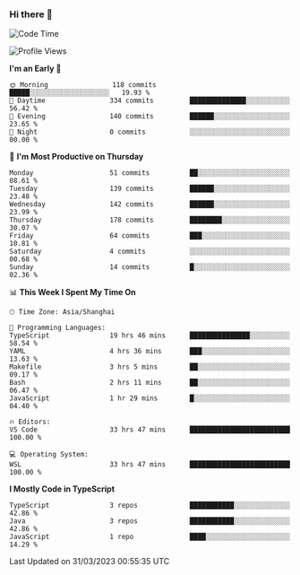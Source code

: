 ### Hi there 👋

<!--
**waynelwz/waynelwz** is a ✨ _special_ ✨ repository because its `README.md` (this file) appears on your GitHub profile.

Here are some ideas to get you started:

- 🔭 I’m currently working on ...
- 🌱 I’m currently learning ...
- 👯 I’m looking to collaborate on ...
- 🤔 I’m looking for help with ...
- 💬 Ask me about ...
- 📫 How to reach me: ...
- 😄 Pronouns: ...
- ⚡ Fun fact: ...
-->

<!--START_SECTION:waka-->
![Code Time](http://img.shields.io/badge/Code%20Time-1%2C216%20hrs%2037%20mins-blue)

![Profile Views](http://img.shields.io/badge/Profile%20Views-0-blue)

**I'm an Early 🐤** 

```text
🌞 Morning                118 commits         █████░░░░░░░░░░░░░░░░░░░░   19.93 % 
🌆 Daytime                334 commits         ██████████████░░░░░░░░░░░   56.42 % 
🌃 Evening                140 commits         ██████░░░░░░░░░░░░░░░░░░░   23.65 % 
🌙 Night                  0 commits           ░░░░░░░░░░░░░░░░░░░░░░░░░   00.00 % 
```
📅 **I'm Most Productive on Thursday** 

```text
Monday                   51 commits          ██░░░░░░░░░░░░░░░░░░░░░░░   08.61 % 
Tuesday                  139 commits         ██████░░░░░░░░░░░░░░░░░░░   23.48 % 
Wednesday                142 commits         ██████░░░░░░░░░░░░░░░░░░░   23.99 % 
Thursday                 178 commits         ████████░░░░░░░░░░░░░░░░░   30.07 % 
Friday                   64 commits          ███░░░░░░░░░░░░░░░░░░░░░░   10.81 % 
Saturday                 4 commits           ░░░░░░░░░░░░░░░░░░░░░░░░░   00.68 % 
Sunday                   14 commits          █░░░░░░░░░░░░░░░░░░░░░░░░   02.36 % 
```


📊 **This Week I Spent My Time On** 

```text
🕑︎ Time Zone: Asia/Shanghai

💬 Programming Languages: 
TypeScript               19 hrs 46 mins      ███████████████░░░░░░░░░░   58.54 % 
YAML                     4 hrs 36 mins       ███░░░░░░░░░░░░░░░░░░░░░░   13.63 % 
Makefile                 3 hrs 5 mins        ██░░░░░░░░░░░░░░░░░░░░░░░   09.17 % 
Bash                     2 hrs 11 mins       ██░░░░░░░░░░░░░░░░░░░░░░░   06.47 % 
JavaScript               1 hr 29 mins        █░░░░░░░░░░░░░░░░░░░░░░░░   04.40 % 

🔥 Editors: 
VS Code                  33 hrs 47 mins      █████████████████████████   100.00 % 

💻 Operating System: 
WSL                      33 hrs 47 mins      █████████████████████████   100.00 % 
```

**I Mostly Code in TypeScript** 

```text
TypeScript               3 repos             ███████████░░░░░░░░░░░░░░   42.86 % 
Java                     3 repos             ███████████░░░░░░░░░░░░░░   42.86 % 
JavaScript               1 repo              ████░░░░░░░░░░░░░░░░░░░░░   14.29 % 
```




 Last Updated on 31/03/2023 00:55:35 UTC
<!--END_SECTION:waka-->
